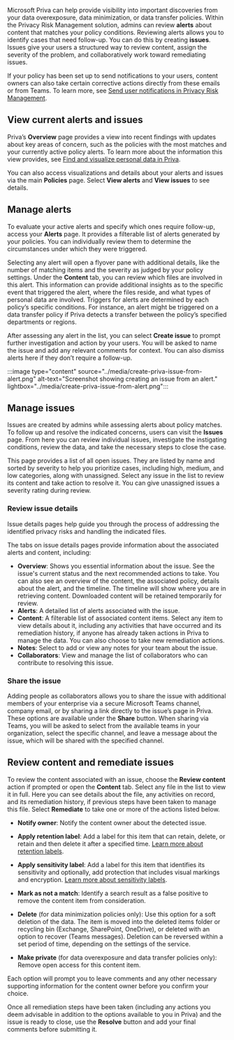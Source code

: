 
Microsoft Priva can help provide visibility into important discoveries from your data overexposure, data minimization, or data transfer policies. Within the Privacy Risk Management solution, admins can review **alerts** about content that matches your policy conditions. Reviewing alerts allows you to identify cases that need follow-up. You can do this by creating **issues**. Issues give your users a structured way to review content, assign the severity of the problem, and collaboratively work toward remediating issues.

If your policy has been set up to send notifications to your users, content owners can also take certain corrective actions directly from these emails or from Teams. To learn more, see [Send user notifications in Privacy Risk Management](/privacy/priva/risk-management-notifications).

## View current alerts and issues

Priva’s **Overview** page provides a view into recent findings with updates about key areas of concern, such as the policies with the most matches and your currently active policy alerts. To learn more about the information this view provides, see [Find and visualize personal data in Priva](/privacy/priva/priva-data-profile.md).

You can also access visualizations and details about your alerts and issues via the main **Policies** page. Select **View alerts** and **View issues** to see details.

## Manage alerts

To evaluate your active alerts and specify which ones require follow-up, access your **Alerts** page. It provides a filterable list of alerts generated by your policies. You can individually review them to determine the circumstances under which they were triggered.

Selecting any alert will open a flyover pane with additional details, like the number of matching items and the severity as judged by your policy settings. Under the **Content** tab, you can review which files are involved in this alert. This information can provide additional insights as to the specific event that triggered the alert, where the files reside, and what types of personal data are involved. Triggers for alerts are determined by each policy’s specific conditions. For instance, an alert might be triggered on a data transfer policy if Priva detects a transfer between the policy’s specified departments or regions.

After assessing any alert in the list, you can select **Create issue** to prompt further investigation and action by your users. You will be asked to name the issue and add any relevant comments for context. You can also dismiss alerts here if they don’t require a follow-up.

:::image type="content" source="../media/create-priva-issue-from-alert.png" alt-text="Screenshot showing creating an issue from an alert." lightbox="../media/create-priva-issue-from-alert.png":::

## Manage issues

Issues are created by admins while assessing alerts about policy matches. To follow up and resolve the indicated concerns, users can visit the **Issues** page. From here you can review individual issues, investigate the instigating conditions, review the data, and take the necessary steps to close the case.

This page provides a list of all open issues. They are listed by name and sorted by severity to help you prioritize cases, including high, medium, and low categories, along with unassigned. Select any issue in the list to review its content and take action to resolve it. You can give unassigned issues a severity rating during review.

### Review issue details

Issue details pages help guide you through the process of addressing the identified privacy risks and handling the indicated files.

The tabs on issue details pages provide information about the associated alerts and content, including:

- **Overview**: Shows you essential information about the issue. See the issue's current status and the next recommended actions to take. You can also see an overview of the content, the associated policy, details about the alert, and the timeline. The timeline will show where you are in retrieving content. Downloaded content will be retained temporarily for review.
- **Alerts**: A detailed list of alerts associated with the issue.
- **Content**: A filterable list of associated content items. Select any item to view details about it, including any activities that have occurred and its remediation history, if anyone has already taken actions in Priva to manage the data. You can also choose to take new remediation actions.
- **Notes**: Select to add or view any notes for your team about the issue.
- **Collaborators**: View and manage the list of collaborators who can contribute to resolving this issue.

### Share the issue

Adding people as collaborators allows you to share the issue with additional members of your enterprise via a secure Microsoft Teams channel, company email, or by sharing a link directly to the issue’s page in Priva. These options are available under the **Share** button. When sharing via Teams, you will be asked to select from the available teams in your organization, select the specific channel, and leave a message about the issue, which will be shared with the specified channel.

## Review content and remediate issues

To review the content associated with an issue, choose the **Review content** action if prompted or open the **Content** tab. Select any file in the list to view it in full. Here you can see details about the file, any activities on record, and its remediation history, if previous steps have been taken to manage this file. Select **Remediate** to take one or more of the actions listed below.

- **Notify owner**: Notify the content owner about the detected issue.

- **Apply retention label**: Add a label for this item that can retain, delete, or retain and then delete it after a specified time. [Learn more about retention labels](/microsoft-365/compliance/retention).

- **Apply sensitivity label**: Add a label for this item that identifies its sensitivity and optionally, add protection that includes visual markings and encryption. [Learn more about sensitivity labels](/microsoft-365/compliance/sensitivity-labels).

- **Mark as not a match**: Identify a search result as a false positive to remove the content item from consideration.

- **Delete** (for data minimization policies only): Use this option for a soft deletion of the data. The item is moved into the deleted items folder or recycling bin (Exchange, SharePoint, OneDrive), or deleted with an option to recover (Teams messages). Deletion can be reversed within a set period of time, depending on the settings of the service.

- **Make private** (for data overexposure and data transfer policies only): Remove open access for this content item.

Each option will prompt you to leave comments and any other necessary supporting information for the content owner before you confirm your choice.

Once all remediation steps have been taken (including any actions you deem advisable in addition to the options available to you in Priva) and the issue is ready to close, use the **Resolve** button and add your final comments before submitting it.
